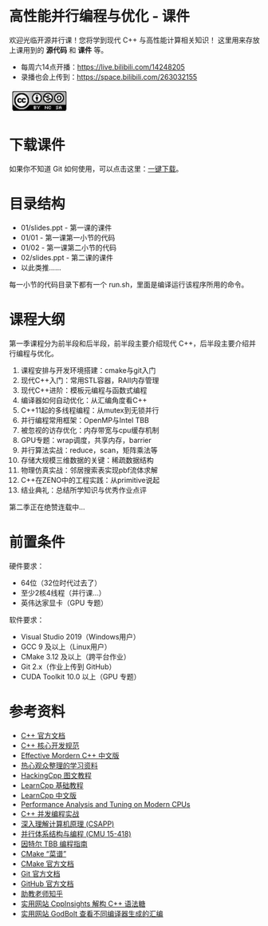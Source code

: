 # 高性能并行编程与优化 - 课件

欢迎光临开源并行课！您将学到现代 C++ 与高性能计算相关知识！
这里用来存放上课用到的 **源代码** 和 **课件** 等。

* 每周六14点开播：https://live.bilibili.com/14248205
* 录播也会上传到：https://space.bilibili.com/263032155

![CC-BY-NC-SA](tools/cc-by-nc-sa.jpg)

# 下载课件

如果你不知道 Git 如何使用，可以点击这里：[一键下载](https://github.com/archibate/course/archive/refs/heads/master.zip)。

# 目录结构

* 01/slides.ppt - 第一课的课件
* 01/01 - 第一课第一小节的代码
* 01/02 - 第一课第二小节的代码
* 02/slides.ppt - 第二课的课件
* 以此类推……

每一小节的代码目录下都有一个 run.sh，里面是编译运行该程序所用的命令。

# 课程大纲

第一季课程分为前半段和后半段，前半段主要介绍现代 C++，后半段主要介绍并行编程与优化。

1. 课程安排与开发环境搭建：cmake与git入门
1. 现代C++入门：常用STL容器，RAII内存管理
1. 现代C++进阶：模板元编程与函数式编程
1. 编译器如何自动优化：从汇编角度看C++
1. C++11起的多线程编程：从mutex到无锁并行
1. 并行编程常用框架：OpenMP与Intel TBB
1. 被忽视的访存优化：内存带宽与cpu缓存机制
1. GPU专题：wrap调度，共享内存，barrier
1. 并行算法实战：reduce，scan，矩阵乘法等
1. 存储大规模三维数据的关键：稀疏数据结构
1. 物理仿真实战：邻居搜索表实现pbf流体求解
1. C++在ZENO中的工程实践：从primitive说起
1. 结业典礼：总结所学知识与优秀作业点评

第二季正在绝赞连载中...

# 前置条件

硬件要求：
- 64位（32位时代过去了）
- 至少2核4线程（并行课…）
- 英伟达家显卡（GPU 专题）

软件要求：
- Visual Studio 2019（Windows用户）
- GCC 9 及以上（Linux用户）
- CMake 3.12 及以上（跨平台作业）
- Git 2.x（作业上传到 GitHub）
- CUDA Toolkit 10.0 以上（GPU 专题）

# 参考资料

- [C++ 官方文档](https://en.cppreference.com/w/)
- [C++ 核心开发规范](https://github.com/isocpp/CppCoreGuidelines/blob/master/CppCoreGuidelines.md)
- [Effective Mordern C++ 中文版](https://github.com/kelthuzadx/EffectiveModernCppChinese/blob/master/4.SmartPointers/item22.md)
- [热心观众整理的学习资料](https://github.com/jiayaozhang/OpenVDB_and_TBB)
- [HackingCpp 图文教程](https://hackingcpp.com/)
- [LearnCpp 基础教程](https://www.learncpp.com/cpp-tutorial/)
- [LearnCpp 中文版](https://learncpp-cn.github.io/)
- [Performance Analysis and Tuning on Modern CPUs](http://faculty.cs.niu.edu/~winans/notes/patmc.pdf)
- [C++ 并发编程实战](https://www.bookstack.cn/read/Cpp_Concurrency_In_Action/README.md)
- [深入理解计算机原理 (CSAPP)](http://csapp.cs.cmu.edu/)
- [并行体系结构与编程 (CMU 15-418)](https://www.bilibili.com/video/av48153629/)
- [因特尔 TBB 编程指南](https://www.inf.ed.ac.uk/teaching/courses/ppls/TBBtutorial.pdf)
- [CMake “菜谱”](https://www.bookstack.cn/read/CMake-Cookbook/README.md)
- [CMake 官方文档](https://cmake.org/cmake/help/latest/)
- [Git 官方文档](https://git-scm.com/doc)
- [GitHub 官方文档](https://docs.github.com/en)
- [助教老师知乎](https://www.zhihu.com/people/AlbertRen/posts)
- [实用网站 CppInsights 解构 C++ 语法糖](https://cppinsights.io)
- [实用网站 GodBolt 查看不同编译器生成的汇编](http://godbolt.org)


